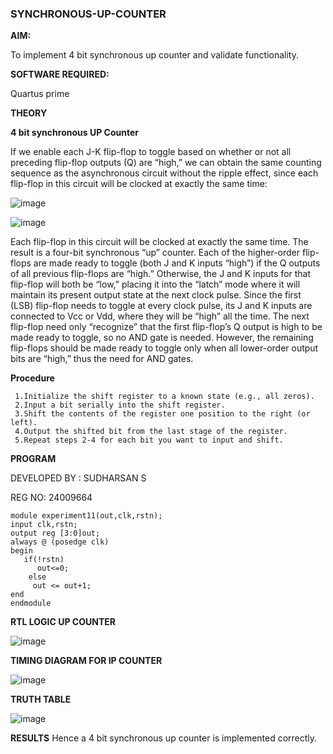 ### SYNCHRONOUS-UP-COUNTER

**AIM:**

To implement 4 bit synchronous up counter and validate functionality.

**SOFTWARE REQUIRED:**

Quartus prime

**THEORY**

**4 bit synchronous UP Counter**

If we enable each J-K flip-flop to toggle based on whether or not all preceding flip-flop outputs (Q) are “high,” we can obtain the same counting sequence as the asynchronous circuit without the ripple effect, since each flip-flop in this circuit will be clocked at exactly the same time:

![image](https://github.com/naavaneetha/SYNCHRONOUS-UP-COUNTER/assets/154305477/d5db3fa0-e413-404c-b80e-b2f39d82e7e8)


![image](https://github.com/naavaneetha/SYNCHRONOUS-UP-COUNTER/assets/154305477/52cb61eb-d04b-442d-810c-31185a68410b)

Each flip-flop in this circuit will be clocked at exactly the same time.
The result is a four-bit synchronous “up” counter. Each of the higher-order flip-flops are made ready to toggle (both J and K inputs “high”) if the Q outputs of all previous flip-flops are “high.”
Otherwise, the J and K inputs for that flip-flop will both be “low,” placing it into the “latch” mode where it will maintain its present output state at the next clock pulse.
Since the first (LSB) flip-flop needs to toggle at every clock pulse, its J and K inputs are connected to Vcc or Vdd, where they will be “high” all the time.
The next flip-flop need only “recognize” that the first flip-flop’s Q output is high to be made ready to toggle, so no AND gate is needed.
However, the remaining flip-flops should be made ready to toggle only when all lower-order output bits are “high,” thus the need for AND gates.

**Procedure**
```
 1.Initialize the shift register to a known state (e.g., all zeros).
 2.Input a bit serially into the shift register.
 3.Shift the contents of the register one position to the right (or left).
 4.Output the shifted bit from the last stage of the register.
 5.Repeat steps 2-4 for each bit you want to input and shift.
```

**PROGRAM**

DEVELOPED BY : SUDHARSAN S

REG NO: 24009664

```
module experiment11(out,clk,rstn);
input clk,rstn;
output reg [3:0]out;
always @ (posedge clk)
begin
   if(!rstn)
	  out<=0;
	else
     out <= out+1;
end
endmodule
```

**RTL LOGIC UP COUNTER**

![image](https://github.com/user-attachments/assets/847fcdb6-2a38-4091-a9b9-552f4f335fa0)


**TIMING DIAGRAM FOR IP COUNTER**

![image](https://github.com/user-attachments/assets/27c85d6d-062d-428a-9169-a29ba1afeb83)


**TRUTH TABLE**

![image](https://github.com/user-attachments/assets/7928ef9e-8d7b-4a09-80ed-59d61067be5a)


**RESULTS**
 Hence a 4 bit synchronous up counter is implemented correctly.
